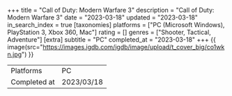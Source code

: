 +++
title = "Call of Duty: Modern Warfare 3"
description = "Call of Duty: Modern Warfare 3"
date = "2023-03-18"
updated = "2023-03-18"
in_search_index = true
[taxonomies]
platforms = ["PC (Microsoft Windows), PlayStation 3, Xbox 360, Mac"]
rating = []
genres = ["Shooter, Tactical, Adventure"]
[extra]
subtitle = "PC"
completed_at = "2023-03-18"
+++
{{ image(src="https://images.igdb.com/igdb/image/upload/t_cover_big/co1wkn.jpg") }}

|              |            |
| ------------ | ---------- |
| Platforms    | PC |
| Completed at | 2023/03/18 |

